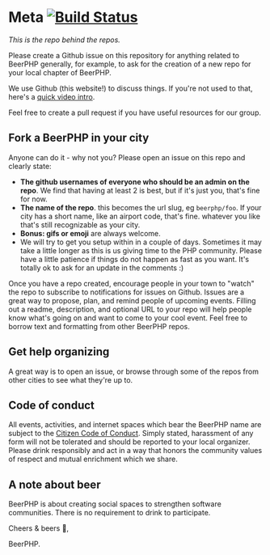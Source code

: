 Meta [![Build Status](https://travis-ci.org/beerphp/meta.svg?branch=master)](https://travis-ci.org/beerphp/meta)
====

*This is the repo behind the repos.*

Please create a Github issue on this repository for anything related to BeerPHP generally,
for example, to ask for the creation of a new repo for your local chapter of BeerPHP.

We use Github (this website!) to discuss things.
If you're not used to that, here's a [quick video intro](https://www.youtube.com/watch?v=KlrJVSJRUN4).

Feel free to create a pull request if you have useful resources for our group.

## Fork a BeerPHP in your city

Anyone can do it - why not you? Please open an issue on this repo and clearly state:
- **The github usernames of everyone who should be an admin on the repo**. We find that having at least 2 is best, but if it's just you, that's fine for now.
- **The name of the repo**. this becomes the url slug, eg `beerphp/foo`. If your city has a short name, like an airport code, that's fine. whatever you like that's still recognizable as your city.
- **Bonus: gifs or emoji** are always welcome.
- We will try to get you setup within in a couple of days. Sometimes it may take a little longer as this is us giving time to the PHP community. Please have a little patience if things do not happen as fast as you want. It's totally ok to ask for an update in the comments :)


Once you have a repo created, encourage people in your town to "watch" the repo to subscribe to notifications for issues on Github.
Issues are a great way to propose, plan, and remind people of upcoming events.
Filling out a readme, description, and optional URL to your repo will help people know what's going on and want to come to your cool event.
Feel free to borrow text and formatting from other BeerPHP repos.

## Get help organizing

A great way is to open an issue, or browse through some of the repos from other cities to see what they're up to.

## Code of conduct

All events, activities, and internet spaces which bear the BeerPHP name are subject to the [Citizen Code of Conduct](http://citizencodeofconduct.org/).
Simply stated, harassment of any form will not be tolerated and should be reported to your local organizer.
Please drink responsibly and act in a way that honors the community values of respect and mutual enrichment which we share.

## A note about beer

BeerPHP is about creating social spaces to strengthen software communities. There is no requirement to drink to participate.


Cheers & beers :beers:,

BeerPHP.
